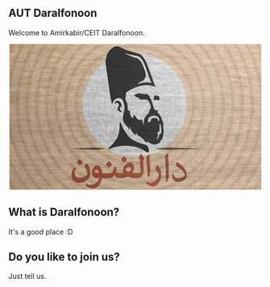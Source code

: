 ## AUT Daralfonoon

Welcome to Amirkabir/CEIT Daralfonoon.

<p align="center">
  <img src="../logo.png" />
</p>

## What is Daralfonoon?
It's a good place :D

## Do you like to join us?
Just tell us.

